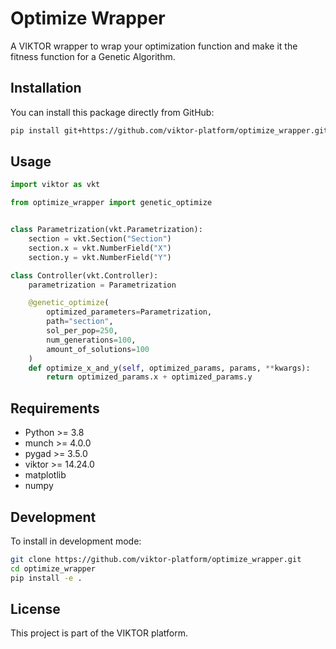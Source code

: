 # Optimize Wrapper

A VIKTOR wrapper to wrap your optimization function and make it the fitness function for a Genetic Algorithm.

## Installation

You can install this package directly from GitHub:

```bash
pip install git+https://github.com/viktor-platform/optimize_wrapper.git
```

## Usage

```python
import viktor as vkt

from optimize_wrapper import genetic_optimize


class Parametrization(vkt.Parametrization):
    section = vkt.Section("Section")
    section.x = vkt.NumberField("X")
    section.y = vkt.NumberField("Y")

class Controller(vkt.Controller):
    parametrization = Parametrization

    @genetic_optimize(
        optimized_parameters=Parametrization,
        path="section",
        sol_per_pop=250,
        num_generations=100,
        amount_of_solutions=100
    )
    def optimize_x_and_y(self, optimized_params, params, **kwargs):
        return optimized_params.x + optimized_params.y

```

## Requirements

- Python >= 3.8
- munch >= 4.0.0
- pygad >= 3.5.0
- viktor >= 14.24.0
- matplotlib
- numpy

## Development

To install in development mode:

```bash
git clone https://github.com/viktor-platform/optimize_wrapper.git
cd optimize_wrapper
pip install -e .
```

## License

This project is part of the VIKTOR platform.
